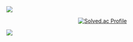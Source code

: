 <img src="https://capsule-render.vercel.app/api?type=waving&height=250&color=gradient&text=Hyeongu's%20Hub&fontAlignY=40"/>

<div align=center>


[![Solved.ac Profile](http://mazassumnida.wtf/api/generate_badge?boj=hyeongu02)](https://solved.ac/hyeongu02)


</div>
<img src="https://capsule-render.vercel.app/api?type=waving&height=100&color=gradient&fontAlignY=40&section=footer"/>
